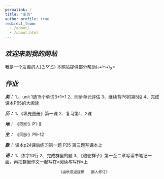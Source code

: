```yaml
---
permalink: /
title: "主页"
author_profile: true
redirect_from: 
  - /about/
  - /about.html
---
```

## ***欢迎来到我的网站***
我是一个友善的人(≧▽≦)
本网站提供部分帮助(๑•̀ㅂ•́)و✧



## ***作业***


***英：***
1.、unit 1选15个单词3+1+1
2、同步单元评估
3、继续背P6的第5段
4、完成课本P65的大阅读

***历：***
1、《填充图册》第一课
2、复习第1、2课

***地：***
《同步》P1-8

***生：***
《同步》P9-12

***数：***
课本p24课后练习第一题    P25 第三题写课本上

***语：***
1、练字10行
2、完成群里的题
3、《骆驼祥子》第一至二章写读书笔记一面，再把群里作文一起写在«阅读与写作»上

                             (由秋意返提供   鄙人修订)
    
  

